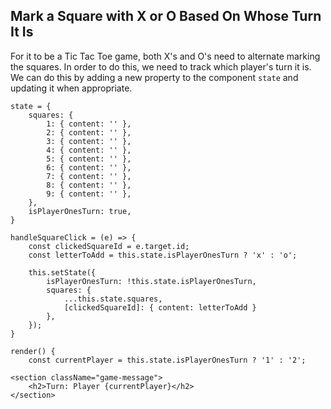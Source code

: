 ## Mark a Square with X or O Based On Whose Turn It Is

For it to be a Tic Tac Toe game, both X's and O's need to alternate marking the squares. In order to do this, we need to track which player's turn it is. We can do this by adding a new property to the component `state` and updating it when appropriate.
```
state = {
    squares: {
        1: { content: '' },
        2: { content: '' },
        3: { content: '' },
        4: { content: '' },
        5: { content: '' },
        6: { content: '' },
        7: { content: '' },
        8: { content: '' },
        9: { content: '' },
    },
    isPlayerOnesTurn: true,
}
```
```
handleSquareClick = (e) => {
    const clickedSquareId = e.target.id;
    const letterToAdd = this.state.isPlayerOnesTurn ? 'x' : 'o';

    this.setState({
        isPlayerOnesTurn: !this.state.isPlayerOnesTurn,
        squares: {
            ...this.state.squares,
            [clickedSquareId]: { content: letterToAdd }
        },
    });
}
```

```
render() {
    const currentPlayer = this.state.isPlayerOnesTurn ? '1' : '2';
```

```
<section className="game-message">
    <h2>Turn: Player {currentPlayer}</h2>
</section>
```

